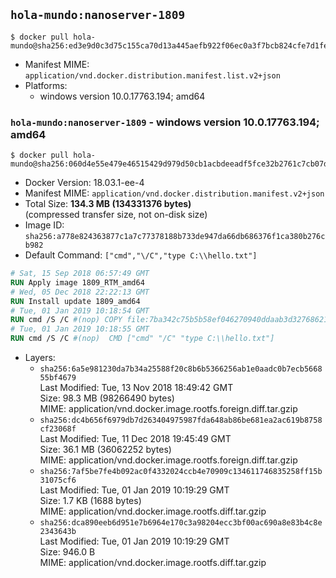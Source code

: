 ## `hola-mundo:nanoserver-1809`

```console
$ docker pull hola-mundo@sha256:ed3e9d0c3d75c155ca70d13a445aefb922f06ec0a3f7bcb824cfe7d1fe321beb
```

-	Manifest MIME: `application/vnd.docker.distribution.manifest.list.v2+json`
-	Platforms:
	-	windows version 10.0.17763.194; amd64

### `hola-mundo:nanoserver-1809` - windows version 10.0.17763.194; amd64

```console
$ docker pull hola-mundo@sha256:060d4e55e479e46515429d979d50cb1acbdeeadf5fce32b2761c7cb07dc55400
```

-	Docker Version: 18.03.1-ee-4
-	Manifest MIME: `application/vnd.docker.distribution.manifest.v2+json`
-	Total Size: **134.3 MB (134331376 bytes)**  
	(compressed transfer size, not on-disk size)
-	Image ID: `sha256:a778e824363877c1a7c77378188b733de947da66db686376f1ca380b276cb982`
-	Default Command: `["cmd","\/C","type C:\\hello.txt"]`

```dockerfile
# Sat, 15 Sep 2018 06:57:49 GMT
RUN Apply image 1809_RTM_amd64
# Wed, 05 Dec 2018 22:22:13 GMT
RUN Install update 1809_amd64
# Tue, 01 Jan 2019 10:18:54 GMT
RUN cmd /S /C #(nop) COPY file:7ba342c75b5b58ef046270940ddaab3d32768621220f4721d8498eb522ef1ea2 in C: 
# Tue, 01 Jan 2019 10:18:55 GMT
RUN cmd /S /C #(nop)  CMD ["cmd" "/C" "type C:\\hello.txt"]
```

-	Layers:
	-	`sha256:6a5e981230da7b34a25588f20c8b6b5366256ab1e0aadc0b7ecb566855bf4679`  
		Last Modified: Tue, 13 Nov 2018 18:49:42 GMT  
		Size: 98.3 MB (98266490 bytes)  
		MIME: application/vnd.docker.image.rootfs.foreign.diff.tar.gzip
	-	`sha256:dc4b656f6979db7d263404975987fda648ab86be681ea2ac619b8758cf23068f`  
		Last Modified: Tue, 11 Dec 2018 19:45:49 GMT  
		Size: 36.1 MB (36062252 bytes)  
		MIME: application/vnd.docker.image.rootfs.foreign.diff.tar.gzip
	-	`sha256:7af5be7fe4b092ac0f4332024ccb4e70909c134611746835258ff15b31075cf6`  
		Last Modified: Tue, 01 Jan 2019 10:19:29 GMT  
		Size: 1.7 KB (1688 bytes)  
		MIME: application/vnd.docker.image.rootfs.diff.tar.gzip
	-	`sha256:dca890eeb6d951e7b6964e170c3a98204ecc3bf00ac690a8e83b4c8e2343643b`  
		Last Modified: Tue, 01 Jan 2019 10:19:29 GMT  
		Size: 946.0 B  
		MIME: application/vnd.docker.image.rootfs.diff.tar.gzip
